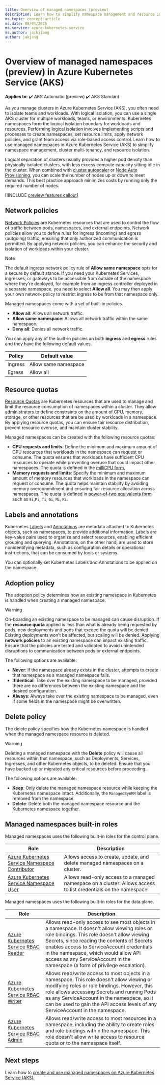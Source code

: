 ```yaml
---
title: Overview of managed namespaces (preview)
description: Learn how to simplify namespace management and resource isolation in Azure Kubernetes Service (AKS) with managed namespaces.
ms.topic: concept-article
ms.date: 08/04/2025
ms.service: azure-kubernetes-service
ms.author: jackjiang
author: jakjang
---
```


# Overview of managed namespaces (preview) in Azure Kubernetes Service (AKS)

**Applies to:** :heavy_check_mark: AKS Automatic (preview) :heavy_check_mark: AKS Standard

As you manage clusters in Azure Kubernetes Service (AKS), you often need to isolate teams and workloads. With logical isolation, you can use a single AKS cluster for multiple workloads, teams, or environments. Kubernetes namespaces form the logical isolation boundary for workloads and resources. Performing logical isolation involves implementing scripts and processes to create namespaces, set resource limits, apply network policies, and grant team access via role-based access control. Learn how to use managed namespaces in Azure Kubernetes Service (AKS) to simplify namespace management, cluster multi-tenancy, and resource isolation.

Logical separation of clusters usually provides a higher pod density than physically isolated clusters, with less excess compute capacity sitting idle in the cluster. When combined with [cluster autoscaler][cluster-autoscaler] or [Node Auto Provisioning][node-auto-provisioning], you can scale the number of nodes up or down to meet demands. This best practice approach minimizes costs by running only the required number of nodes.

[!INCLUDE [preview features callout](~/reusable-content/ce-skilling/azure/includes/aks/includes/preview/preview-callout.md)]

## Network policies

[Network Policies][aks-network-policies] are Kubernetes resources that are used to control the flow of traffic between pods, namespaces, and external endpoints. Network policies allow you to define rules for ingress (incoming) and egress (outgoing) traffic, ensuring that only authorized communication is permitted. By applying network policies, you can enhance the security and isolation of workloads within your cluster.

> [!NOTE]
> The default ingress network policy rule of **Allow same namespace** opts for a secure by default stance. If you need your Kubernetes Services, ingresses, or gateways to be accessible from outside of the namespace where they're deployed, for example from an ingress controller deployed in a separate namespace, you need to select **Allow all**. You may then apply your own network policy to restrict ingress to be from that namespace only.

Managed namespaces come with a set of built-in policies.
- **Allow all**: Allows all network traffic.
- **Allow same namespace**: Allows all network traffic within the same namespace.
- **Deny all**: Denies all network traffic. 

You can apply any of the built-in policies on both **ingress** and **egress** rules and they have the following default values.

| Policy | Default value |
| ------- | -------------|
| Ingress | Allow same namespace |
| Egress | Allow all |

## Resource quotas

[Resource Quotas][aks-resource-quotas] are Kubernetes resources that are used to manage and limit the resource consumption of namespaces within a cluster. They allow administrators to define constraints on the amount of CPU, memory, storage, or other resources that are be used by workloads in a namespace. By applying resource quotas, you can ensure fair resource distribution, prevent resource overuse, and maintain cluster stability.

Managed namespaces can be created with the following resource quotas:

* **CPU requests and limits**: Define the minimum and maximum amount of CPU resources that workloads in the namespace can request or consume. The quota ensures that workloads have sufficient CPU resources to operate while preventing overuse that could impact other namespaces. The quota is defined in the [milliCPU form][meaning-of-cpu],
* **Memory requests and limits**: Specify the minimum and maximum amount of memory resources that workloads in the namespace can request or consume. The quota helps maintain stability by avoiding memory overcommitment and ensuring fair resource allocation across namespaces. The quota is defined in [power-of-two equivalents form][meaning-of-memory] such as `Ei`,`Pi`, `Ti`, `Gi`, `Mi`, `Ki`.

## Labels and annotations

Kubernetes [Labels][labels] and [Annotations][annotations] are metadata attached to Kubernetes objects, such as namespaces, to provide additional information. Labels are key-value pairs used to organize and select resources, enabling efficient grouping and querying. Annotations, on the other hand, are used to store nonidentifying metadata, such as configuration details or operational instructions, that can be consumed by tools or systems.

You can optionally set Kubernetes Labels and Annotations to be applied on the namespace. 

## Adoption policy

The adoption policy determines how an existing namespace in Kubernetes is handled when creating a managed namespace.

> [!WARNING]
> On-boarding an existing namespace to be managed can cause disruption. If the **resource quota** applied is less than what is already being requested by pods, new deployments and pods that exceed the quota will be denied. Existing deployments won't be affected, but scaling will be denied. Applying **network policies** to an existing namespace can impact existing traffic. Ensure that the policies are tested and validated to avoid unintended disruptions to communication between pods or external endpoints.

The following options are available:

- **Never**: If the namespace already exists in the cluster, attempts to create that namespace as a managed namespace fails.
- **IfIdentical**: Take over the existing namespace to be managed, provided there are no differences between the existing namespace and the desired configuration. 
- **Always**: Always take over the existing namespace to be managed, even if some fields in the namespace might be overwritten.

## Delete policy

The delete policy specifies how the Kubernetes namespace is handled when the managed namespace resource is deleted.

> [!WARNING]
> Deleting a managed namespace with the **Delete** policy will cause all resources within that namespace, such as Deployments, Services, Ingresses, and other Kubernetes objects, to be deleted. Ensure that you have backed up or migrated any critical resources before proceeding.

The following options are available:

- **Keep**: Only delete the managed namespace resource while keeping the Kubernetes namespace intact. Additionally, the `ManagedByARM` label is removed from the namespace.
- **Delete**: Delete both the managed namespace resource and the Kubernetes namespace together.


## Managed namespaces built-in roles

Managed namespaces uses the following built-in roles for the control plane.

| Role | Description |
| ---- | ------------|
| [Azure Kubernetes Service Namespace Contributor][aks-namespace-contributor] | Allows access to create, update, and delete managed namespaces on a cluster. |
[Azure Kubernetes Service Namespace User][aks-namespace-user] | Allows read-only access to a managed namespace on a cluster. Allows access to list credentials on the namespace.  |

Managed namespaces uses the following built-in roles for the data plane.

| Role | Description |
| ---- | ------------|
| [Azure Kubernetes Service RBAC Reader][aks-rbac-reader] | Allows read-only access to see most objects in a namespace. It doesn't allow viewing roles or role bindings. This role doesn't allow viewing Secrets, since reading the contents of Secrets enables access to ServiceAccount credentials in the namespace, which would allow API access as any ServiceAccount in the namespace (a form of privilege escalation).|
| [Azure Kubernetes Service RBAC Writer][aks-rbac-writer] | Allows read/write access to most objects in a namespace. This role doesn't allow viewing or modifying roles or role bindings. However, this role allows accessing Secrets and running Pods as any ServiceAccount in the namespace, so it can be used to gain the API access levels of any ServiceAccount in the namespace. |
[Azure Kubernetes Service RBAC Admin][aks-rbac-admin] |  Allows read/write access to most resources in a namespace, including the ability to create roles and role bindings within the namespace. This role doesn't allow write access to resource quota or to the namespace itself. |

## Next steps

Learn how to [create and use managed namespaces on Azure Kubernetes Service (AKS)][managed-namespaces].

<!--- External Links --->
[create-azure-subscription]: https://azure.microsoft.com/free/?WT.mc_id=A261C142F
[azure-portal]: https://portal.azure.com
[meaning-of-cpu]: https://kubernetes.io/docs/concepts/configuration/manage-resources-containers/#meaning-of-cpu
[meaning-of-memory]: https://kubernetes.io/docs/concepts/configuration/manage-resources-containers/#meaning-of-memory
[labels]: https://kubernetes.io/docs/concepts/overview/working-with-objects/labels/
[annotations]: https://kubernetes.io/docs/concepts/overview/working-with-objects/annotations/

<!--- Internal Links --->
[cluster-autoscaler]: cluster-autoscaler.md
[node-auto-provisioning]: node-autoprovision.md
[quick-automatic-managed-network]: automatic/quick-automatic-managed-network.md
[deployment-safeguards]: deployment-safeguards.md
[azure-rbac-k8s]: manage-azure-rbac.md
[install-azure-cli]: /cli/azure/install-azure-cli
[azure-cli-extensions]: /cli/azure/azure-cli-extensions-overview
[az-feature-register]: /cli/azure/feature#az_feature_register
[az-feature-show]: /cli/azure/feature#az_feature_show
[az-provider-register]: /cli/azure/provider#az_provider_register
[aks-namespace-contributor]: /azure/role-based-access-control/built-in-roles/containers#azure-kubernetes-service-namespace-contributor
[aks-namespace-user]: /azure/role-based-access-control/built-in-roles/containers#azure-kubernetes-service-namespace-user
[aks-rbac-reader]: /azure/role-based-access-control/built-in-roles/containers#azure-kubernetes-service-rbac-reader
[aks-rbac-writer]: /azure/role-based-access-control/built-in-roles/containers#azure-kubernetes-service-rbac-writer
[aks-rbac-admin]: /azure/role-based-access-control/built-in-roles/containers#azure-kubernetes-service-rbac-admin
[aks-network-policies]: use-network-policies.md
[aks-network-policy-options]: use-network-policies.md#network-policy-options-in-aks
[aks-resource-quotas]: operator-best-practices-scheduler.md#enforce-resource-quotas
[managed-namespaces]: managed-namespaces.md
